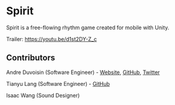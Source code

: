 # Spirit

Spirit is a free-flowing rhythm game created for mobile with Unity.

Trailer: https://youtu.be/d1st2DY-Z_c

## Contributors

Andre Duvoisin (Software Engineer) - [Website](https://andreduvoisin.com/), [GitHub](https://github.com/andreduvoisin), [Twitter](https://twitter.com/andreduvoisin)

Tianyu Lang (Software Engineer) - [GitHub](https://github.com/lang1991)

Isaac Wang (Sound Designer)
